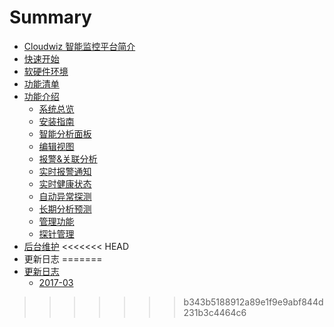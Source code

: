 # Summary

* [Cloudwiz 智能监控平台简介](README.md)
* [快速开始](part1/basic_function.md)
* [软硬件环境](part2/software_and_hardware_environment.md)
* [功能清单](part3/function_list.md)
* [功能介绍](part4/README.md)
  * [系统总览](part4/ui_summary.md)
  * [安装指南](part4/ui-jie-mian-an-zhuang-zhi-nan.md)
  * [智能分析面板](part4/ui_dashboard.md)
  * [编辑视图](part4/edit_panel.md)
  * [报警&关联分析](part4/alert_and_association.md)
  * [实时报警通知](part4/oncaller.md)
  * [实时健康状态](part4/health.md)
  * [自动异常探测](part4/annomaly.md)
  * [长期分析预测](part4/analysis.md)
  * [管理功能](part4/guan-li-gong-neng.md)
  * [探针管理](part4/collector.md)
* [后台维护](backend.md)
<<<<<<< HEAD
* 更新日志
=======
* [更新日志](/part5/log-list.md)
  * [2017-03](part5/2017-03.md)
>>>>>>> b343b5188912a89e1f9e9abf844d231b3c4464c6



